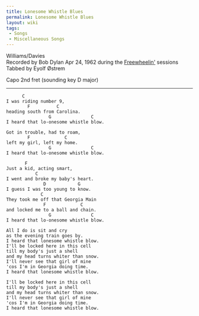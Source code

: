 ```yaml
---
title: Lonesome Whistle Blues
permalink: Lonesome Whistle Blues
layout: wiki
tags:
 - Songs
 - Miscellaneous Songs
---
```


Williams/Davies  
Recorded by Bob Dylan Apr 24, 1962 during the
[Freewheelin'](Freewheelin') sessions  
Tabbed by Eyolf Østrem

Capo 2nd fret (sounding key D major)

* * * * *

          C
    I was riding number 9,
            F          C
    heading south from Carolina.
                    G               C
    I heard that lo-onesome whistle blow.

    Got in trouble, had to roam,
            F             C
    left my girl, left my home.
                    G               C
    I heard that lo-onesome whistle blow.

           F
    Just a kid, acting smart,
               C
    I went and broke my baby's heart.
                  D            G
    I guess I was too young to know.
                 C
    They took me off that Georgia Main
                  F             C
    and locked me to a ball and chain.
                    G               C
    I heard that lo-onesome whistle blow.

    All I do is sit and cry
    as the evening train goes by.
    I heard that lonesome whistle blow.
    I'll be locked here in this cell
    till my body's just a shell
    and my head turns whiter than snow.
    I'll never see that girl of mine
    'cos I'm in Georgia doing time.
    I heard that lonesome whistle blow.

    I'll be locked here in this cell
    till my body's just a shell
    and my head turns whiter than snow.
    I'll never see that girl of mine
    'cos I'm in Georgia doing time.
    I heard that lonesome whistle blow.
